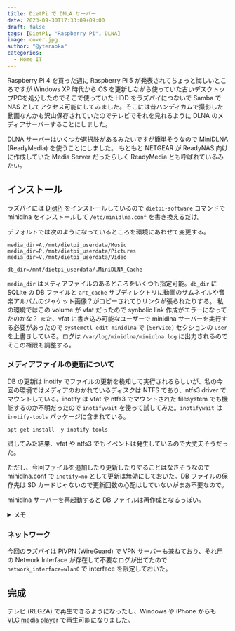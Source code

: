 ```yaml
---
title: DietPi で DNLA サーバー
date: 2023-09-30T17:33:09+09:00
draft: false
tags: [DietPi, "Raspberry Pi", DLNA]
image: cover.jpg
author: "@yteraoka"
categories:
  - Home IT
---
```


Raspberry Pi 4 を買った週に Raspberry Pi 5 が発表されてちょっと悔しいところですが Windows XP 時代から OS を更新しながら使っていた古いデスクトップPCを処分したのでそこで使っていた HDD をラズパイにつないで Samba で NAS としてアクセス可能にしてみました。そこには昔ハンディカムで撮影した動画なんかも沢山保存されていたのでテレビでそれを見れるように DLNA のメディアサーバーすることにしました。

DLNA サーバーはいくつか選択肢があるみたいですが簡単そうなので MiniDLNA (ReadyMedia) を使うことにしました。
もともと NETGEAR が ReadyNAS 向けに作成していた Media Server だったらしく ReadyMedia とも呼ばれているみたい。

## インストール

ラズパイには [DietPi](https://dietpi.com/) をインストールしているので `dietpi-software` コマンドで
minidlna をインストールして `/etc/minidlna.conf` を書き換えるだけ。

デフォルトでは次のようになっているところを環境にあわせて変更する。

```
media_dir=A,/mnt/dietpi_userdata/Music
media_dir=P,/mnt/dietpi_userdata/Pictures
media_dir=V,/mnt/dietpi_userdata/Video

db_dir=/mnt/dietpi_userdata/.MiniDLNA_Cache
```

`media_dir` はメディアファイルのあるところをいくつも指定可能。`db_dir` に SQLite の DB ファイルと `art_cache` サブディレクトリに動画のサムネイルや音楽アルバムのジャケット画像？がコピーされてりリンクが張られたりする。
私の環境ではこの volume が vfat だったので synbolic link 作成がエラーになってたのかな？
また、vfat に書き込み可能なユーザーで minidlna サーバーを実行する必要があったので `systemctl edit minidlna` で `[Service]` セクションの `User` を上書きしている。ログは `/var/log/minidlna/minidlna.log` に出力されるのでそこの権限も調整する。

### メディアファイルの更新について

DB の更新は inotify でファイルの更新を検知して実行されるらしいが、私の今回の環境ではメディアのおかれているディスクは NTFS であり、ntfs3 driver でマウントしている。inotify は vfat や ntfs3 でマウントされた filesystem でも機能するのか不明だったので `inotifywait` を使って試してみた。`inotifywait` は `inotify-tools` パッケージに含まれている。

```
apt-get install -y inotify-tools
```

試してみた結果、vfat や ntfs3 でもイベントは発生しているので大丈夫そうだった。

ただし、今回ファイルを追加したり更新したりすることはなさそうなので minidlna.conf で `inotify=no` として更新は無効にしておいた。DB ファイルの保存先は SD カードじゃないので更新回数の心配はしていないがまあ不要なので。

minidlna サーバーを再起動すると DB ファイルは再作成となるっぽい。

<details>
<summary>メモ</summary>

ところで、今回 `/etc/fstab` に次のように書いたが

```
PARTUUID=3081ae75-01 /mnt/extra_data vfat noatime,lazytime,iocharset=utf8,codepage=932,uid=1000,gid=1000 0 2
PARTUUID=40d055f5-85fb-4205-8d91-62d36967ed5c /mnt/desktop ntfs3 noatime,lazytime,iocharset=utf8,uid=1000,gid=1000 0 2
```

`PARTUUID` は lsblk コマンドで確認することができる

```
# lsblk -o NAME,SIZE,TYPE,PTTYPE,FSTYPE,PARTUUID,MOUNTPOINTS
NAME          SIZE TYPE PTTYPE FSTYPE PARTUUID                             MOUNTPOINTS
sda         465.8G disk dos
└─sda1      465.8G part dos    vfat   3081ae75-01                          /mnt/extra_data
sdb           1.8T disk gpt
├─sdb1        128M part gpt           30580f1c-edb5-4418-891d-fc0c1f268d06
└─sdb2        1.8T part gpt    ntfs   40d055f5-85fb-4205-8d91-62d36967ed5c /mnt/desktop
mmcblk0      28.8G disk dos
├─mmcblk0p1   128M part dos    vfat   6d9e65d5-01                          /boot
└─mmcblk0p2  28.7G part dos    ext4   6d9e65d5-02                          /
```

また ntfs3 module は load されていなかったので `/etc/modules` に追加した

```
# /etc/modules: kernel modules to load at boot time.
#
# This file contains the names of kernel modules that should be loaded
# at boot time, one per line. Lines beginning with "#" are ignored.
# Parameters can be specified after the module name.
ntfs3
```

</details>

### ネットワーク

今回のラズパイは PiVPN (WireGuard) で VPN サーバーも兼ねており、それ用の Network Interface が存在して不要なログが出てたので `network_interface=wlan0` で interface を限定しておいた。

## 完成

テレビ (REGZA) で再生できるようになったし、Windows や iPhone からも [VLC media player](https://www.videolan.org/) で再生可能になりました。
